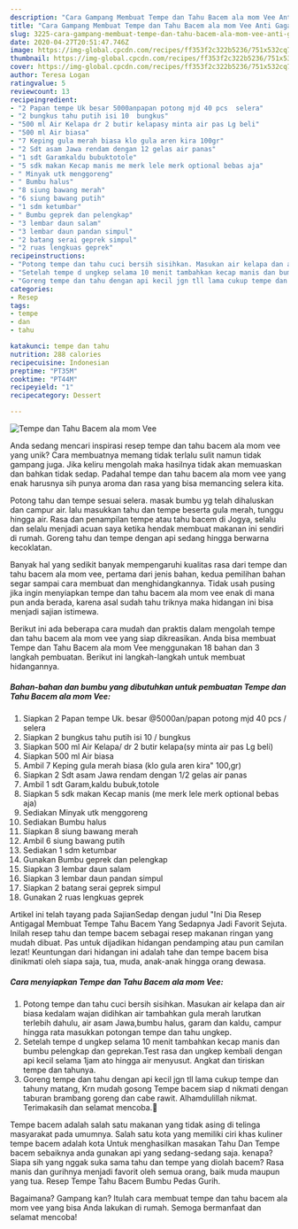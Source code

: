 ```yaml
---
description: "Cara Gampang Membuat Tempe dan Tahu Bacem ala mom Vee Anti Gagal"
title: "Cara Gampang Membuat Tempe dan Tahu Bacem ala mom Vee Anti Gagal"
slug: 3225-cara-gampang-membuat-tempe-dan-tahu-bacem-ala-mom-vee-anti-gagal
date: 2020-04-27T20:51:47.746Z
image: https://img-global.cpcdn.com/recipes/ff353f2c322b5236/751x532cq70/tempe-dan-tahu-bacem-ala-mom-vee-foto-resep-utama.jpg
thumbnail: https://img-global.cpcdn.com/recipes/ff353f2c322b5236/751x532cq70/tempe-dan-tahu-bacem-ala-mom-vee-foto-resep-utama.jpg
cover: https://img-global.cpcdn.com/recipes/ff353f2c322b5236/751x532cq70/tempe-dan-tahu-bacem-ala-mom-vee-foto-resep-utama.jpg
author: Teresa Logan
ratingvalue: 5
reviewcount: 13
recipeingredient:
- "2 Papan tempe Uk besar 5000anpapan potong mjd 40 pcs  selera"
- "2 bungkus tahu putih isi 10  bungkus"
- "500 ml Air Kelapa dr 2 butir kelapasy minta air pas Lg beli"
- "500 ml Air biasa"
- "7 Keping gula merah biasa klo gula aren kira 100gr"
- "2 Sdt asam Jawa rendam dengan 12 gelas air panas"
- "1 sdt Garamkaldu bubuktotole"
- "5 sdk makan Kecap manis me merk lele merk optional bebas aja"
- " Minyak utk menggoreng"
- " Bumbu halus"
- "8 siung bawang merah"
- "6 siung bawang putih"
- "1 sdm ketumbar"
- " Bumbu geprek dan pelengkap"
- "3 lembar daun salam"
- "3 lembar daun pandan simpul"
- "2 batang serai geprek simpul"
- "2 ruas lengkuas geprek"
recipeinstructions:
- "Potong tempe dan tahu cuci bersih sisihkan. Masukan air kelapa dan air biasa kedalam wajan didihkan air tambahkan gula merah larutkan terlebih dahulu, air asam Jawa,bumbu halus, garam dan kaldu, campur hingga rata masukkan potongan tempe dan tahu ungkep."
- "Setelah tempe d ungkep selama 10 menit tambahkan kecap manis dan bumbu pelengkap dan geprekan.Test rasa dan ungkep kembali dengan api kecil selama 1jam ato hingga air menyusut. Angkat dan tiriskan tempe dan tahunya."
- "Goreng tempe dan tahu dengan api kecil jgn tll lama cukup tempe dan tahuny matang, Krn mudah gosong Tempe bacem siap d nikmati dengan taburan brambang goreng dan cabe rawit. Alhamdulillah nikmat. Terimakasih dan selamat mencoba.🙏"
categories:
- Resep
tags:
- tempe
- dan
- tahu

katakunci: tempe dan tahu 
nutrition: 288 calories
recipecuisine: Indonesian
preptime: "PT35M"
cooktime: "PT44M"
recipeyield: "1"
recipecategory: Dessert

---
```



![Tempe dan Tahu Bacem ala mom Vee](https://img-global.cpcdn.com/recipes/ff353f2c322b5236/751x532cq70/tempe-dan-tahu-bacem-ala-mom-vee-foto-resep-utama.jpg)

Anda sedang mencari inspirasi resep tempe dan tahu bacem ala mom vee yang unik? Cara membuatnya memang tidak terlalu sulit namun tidak gampang juga. Jika keliru mengolah maka hasilnya tidak akan memuaskan dan bahkan tidak sedap. Padahal tempe dan tahu bacem ala mom vee yang enak harusnya sih punya aroma dan rasa yang bisa memancing selera kita.

Potong tahu dan tempe sesuai selera. masak bumbu yg telah dihaluskan dan campur air. lalu masukkan tahu dan tempe beserta gula merah, tunggu hingga air. Rasa dan penampilan tempe atau tahu bacem di Jogya, selalu dan selalu menjadi acuan saya ketika hendak membuat makanan ini sendiri di rumah. Goreng tahu dan tempe dengan api sedang hingga berwarna kecoklatan.

Banyak hal yang sedikit banyak mempengaruhi kualitas rasa dari tempe dan tahu bacem ala mom vee, pertama dari jenis bahan, kedua pemilihan bahan segar sampai cara membuat dan menghidangkannya. Tidak usah pusing jika ingin menyiapkan tempe dan tahu bacem ala mom vee enak di mana pun anda berada, karena asal sudah tahu triknya maka hidangan ini bisa menjadi sajian istimewa.


Berikut ini ada beberapa cara mudah dan praktis dalam mengolah tempe dan tahu bacem ala mom vee yang siap dikreasikan. Anda bisa membuat Tempe dan Tahu Bacem ala mom Vee menggunakan 18 bahan dan 3 langkah pembuatan. Berikut ini langkah-langkah untuk membuat hidangannya.

<!--inarticleads1-->

##### Bahan-bahan dan bumbu yang dibutuhkan untuk pembuatan Tempe dan Tahu Bacem ala mom Vee:

1. Siapkan 2 Papan tempe Uk. besar @5000an/papan potong mjd 40 pcs / selera
1. Siapkan 2 bungkus tahu putih isi 10 / bungkus
1. Siapkan 500 ml Air Kelapa/ dr 2 butir kelapa(sy minta air pas Lg beli)
1. Siapkan 500 ml Air biasa
1. Ambil 7 Keping gula merah biasa (klo gula aren kira&#34; 100,gr)
1. Siapkan 2 Sdt asam Jawa rendam dengan 1/2 gelas air panas
1. Ambil 1 sdt Garam,kaldu bubuk,totole
1. Siapkan 5 sdk makan Kecap manis (me merk lele merk optional bebas aja)
1. Sediakan  Minyak utk menggoreng
1. Sediakan  Bumbu halus
1. Siapkan 8 siung bawang merah
1. Ambil 6 siung bawang putih
1. Sediakan 1 sdm ketumbar
1. Gunakan  Bumbu geprek dan pelengkap
1. Siapkan 3 lembar daun salam
1. Siapkan 3 lembar daun pandan simpul
1. Siapkan 2 batang serai geprek simpul
1. Gunakan 2 ruas lengkuas geprek


Artikel ini telah tayang pada SajianSedap dengan judul &#34;Ini Dia Resep Antigagal Membuat Tempe Tahu Bacem Yang Sedapnya Jadi Favorit Sejuta. Inilah resep tahu dan tempe bacem sebagai resep makanan ringan yang mudah dibuat. Pas untuk dijadikan hidangan pendamping atau pun camilan lezat! Keuntungan dari hidangan ini adalah tahe dan tempe bacem bisa dinikmati oleh siapa saja, tua, muda, anak-anak hingga orang dewasa. 

<!--inarticleads2-->

##### Cara menyiapkan Tempe dan Tahu Bacem ala mom Vee:

1. Potong tempe dan tahu cuci bersih sisihkan. Masukan air kelapa dan air biasa kedalam wajan didihkan air tambahkan gula merah larutkan terlebih dahulu, air asam Jawa,bumbu halus, garam dan kaldu, campur hingga rata masukkan potongan tempe dan tahu ungkep.
1. Setelah tempe d ungkep selama 10 menit tambahkan kecap manis dan bumbu pelengkap dan geprekan.Test rasa dan ungkep kembali dengan api kecil selama 1jam ato hingga air menyusut. Angkat dan tiriskan tempe dan tahunya.
1. Goreng tempe dan tahu dengan api kecil jgn tll lama cukup tempe dan tahuny matang, Krn mudah gosong Tempe bacem siap d nikmati dengan taburan brambang goreng dan cabe rawit. Alhamdulillah nikmat. Terimakasih dan selamat mencoba.🙏


Tempe bacem adalah salah satu makanan yang tidak asing di telinga masyarakat pada umumnya. Salah satu kota yang memiliki ciri khas kuliner tempe bacem adalah kota Untuk menghasilkan masakan Tahu Dan Tempe bacem sebaiknya anda gunakan api yang sedang-sedang saja. kenapa? Siapa sih yang nggak suka sama tahu dan tempe yang diolah bacem? Rasa manis dan gurihnya menjadi favorit oleh semua orang, baik muda maupun yang tua. Resep Tempe Tahu Bacem Bumbu Pedas Gurih. 

Bagaimana? Gampang kan? Itulah cara membuat tempe dan tahu bacem ala mom vee yang bisa Anda lakukan di rumah. Semoga bermanfaat dan selamat mencoba!
